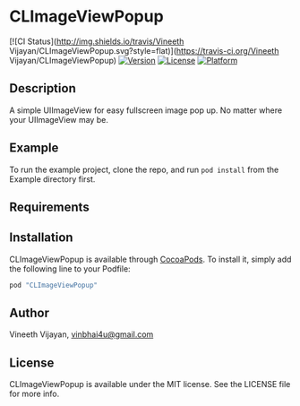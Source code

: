 # CLImageViewPopup

[![CI Status](http://img.shields.io/travis/Vineeth Vijayan/CLImageViewPopup.svg?style=flat)](https://travis-ci.org/Vineeth Vijayan/CLImageViewPopup)
[![Version](https://img.shields.io/cocoapods/v/CLImageViewPopup.svg?style=flat)](http://cocoapods.org/pods/CLImageViewPopup)
[![License](https://img.shields.io/cocoapods/l/CLImageViewPopup.svg?style=flat)](http://cocoapods.org/pods/CLImageViewPopup)
[![Platform](https://img.shields.io/cocoapods/p/CLImageViewPopup.svg?style=flat)](http://cocoapods.org/pods/CLImageViewPopup)

## Description

A simple UIImageView for easy fullscreen image pop up. No matter where your UIImageView may be.


## Example

To run the example project, clone the repo, and run `pod install` from the Example directory first.

## Requirements

## Installation

CLImageViewPopup is available through [CocoaPods](http://cocoapods.org). To install
it, simply add the following line to your Podfile:

```ruby
pod "CLImageViewPopup"
```

## Author

Vineeth Vijayan, vinbhai4u@gmail.com

## License

CLImageViewPopup is available under the MIT license. See the LICENSE file for more info.
